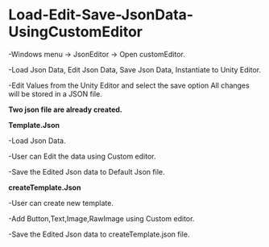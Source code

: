 # Load-Edit-Save-JsonData-UsingCustomEditor

-Windows menu -> JsonEditor -> Open customEditor.

-Load Json Data, Edit Json Data, Save Json Data, Instantiate to Unity Editor.

-Edit Values from the Unity Editor and select the save option All changes will be stored in a JSON file.

**Two json file are already created.**

**Template.Json**

-Load Json Data.

-User can Edit the data using Custom editor.

-Save the Edited Json data to Default Json file.


**createTemplate.Json**

-User can create new template.

-Add Button,Text,Image,RawImage using Custom editor.

-Save the Edited Json data to createTemplate.json file.
